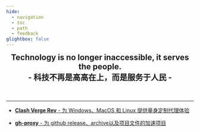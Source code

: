 ```yaml
---
hide:
  - navigation
  - toc
  - path
  - feedback
glightbox: false
---
```


<style>
  .md-typeset h1,
  .md-content__button {
    display: none;
  }
</style>

<h2 align="center" style="margin: 0 0 50px 0;">
  <b>Technology is no longer inaccessible, it serves the people.</b>
  <br>- 科技不再是高高在上，而是服务于人民 -
</h2>

---

<div class="grid cards" markdown>

- [__Clash Verge Rev__ - 为 Windows、MacOS 和 Linux 提供量身定制代理体验](/recom/ClashVergeRev/)

- [__gh-proxy__ - 为 github release、archive以及项目文件的加速项目](/recom/gh-proxy/)

</div>